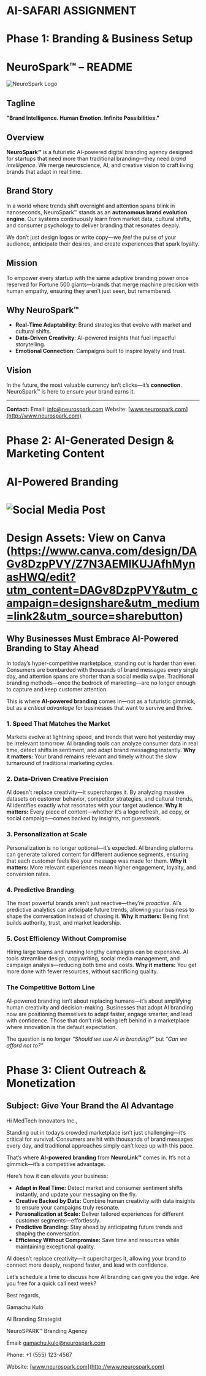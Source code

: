 # AI-SAFARI ASSIGNMENT

#  Phase 1: Branding & Business Setup

# NeuroSpark™ – README

![NeuroSpark Logo](assets/logo.png)


## Tagline

**"Brand Intelligence. Human Emotion. Infinite Possibilities."**

## Overview

**NeuroSpark™** is a futuristic AI-powered digital branding agency designed for startups that need more than traditional branding—they need *brand intelligence*. We merge neuroscience, AI, and creative vision to craft living brands that adapt in real time.

## Brand Story

In a world where trends shift overnight and attention spans blink in nanoseconds, NeuroSpark™ stands as an **autonomous brand evolution engine**. Our systems continuously learn from market data, cultural shifts, and consumer psychology to deliver branding that resonates deeply.

We don’t just design logos or write copy—we *feel* the pulse of your audience, anticipate their desires, and create experiences that spark loyalty.

## Mission

To empower every startup with the same adaptive branding power once reserved for Fortune 500 giants—brands that merge machine precision with human empathy, ensuring they aren’t just seen, but remembered.

## Why NeuroSpark™

* **Real-Time Adaptability**: Brand strategies that evolve with market and cultural shifts.
* **Data-Driven Creativity**: AI-powered insights that fuel impactful storytelling.
* **Emotional Connection**: Campaigns built to inspire loyalty and trust.

## Vision

In the future, the most valuable currency isn’t clicks—it’s **connection**. NeuroSpark™ is here to ensure your brand earns it.

---

**Contact:**
Email: [info@neurospark.com](mailto:info@neurospark.com)
Website: [www.neurospark.com](http://www.neurospark.com)

#  Phase 2: AI-Generated Design & Marketing Content

# AI-Powered Branding

#   ![Social Media Post](assets/design.png)


#  Design Assets: View on Canva (https://www.canva.com/design/DAGv8DzpPVY/Z7N3AEMIKUJAfhMynasHWQ/edit?utm_content=DAGv8DzpPVY&utm_campaign=designshare&utm_medium=link2&utm_source=sharebutton)

## Why Businesses Must Embrace AI-Powered Branding to Stay Ahead

In today’s hyper-competitive marketplace, standing out is harder than ever. Consumers are bombarded with thousands of brand messages every single day, and attention spans are shorter than a social media swipe. Traditional branding methods—once the bedrock of marketing—are no longer enough to capture and keep customer attention.

This is where **AI-powered branding** comes in—not as a futuristic gimmick, but as a *critical advantage* for businesses that want to survive and thrive.

### 1. Speed That Matches the Market

Markets evolve at lightning speed, and trends that were hot yesterday may be irrelevant tomorrow. AI branding tools can analyze consumer data in real time, detect shifts in sentiment, and adapt brand messaging instantly.
**Why it matters:** Your brand remains relevant and timely without the slow turnaround of traditional marketing cycles.

### 2. Data-Driven Creative Precision

AI doesn't replace creativity—it supercharges it. By analyzing massive datasets on customer behavior, competitor strategies, and cultural trends, AI identifies exactly what resonates with your target audience.
**Why it matters:** Every piece of content—whether it’s a logo refresh, ad copy, or social campaign—comes backed by insights, not guesswork.

### 3. Personalization at Scale

Personalization is no longer optional—it’s expected. AI branding platforms can generate tailored content for different audience segments, ensuring that each customer feels like your message was made for them.
**Why it matters:** More relevant experiences mean higher engagement, loyalty, and conversion rates.

### 4. Predictive Branding

The most powerful brands aren’t just reactive—they’re *proactive*. AI’s predictive analytics can anticipate future trends, allowing your business to shape the conversation instead of chasing it.
**Why it matters:** Being first builds authority, trust, and market leadership.

### 5. Cost Efficiency Without Compromise

Hiring large teams and running lengthy campaigns can be expensive. AI tools streamline design, copywriting, social media management, and campaign analysis—reducing both time and costs.
**Why it matters:** You get more done with fewer resources, without sacrificing quality.

### The Competitive Bottom Line

AI-powered branding isn’t about replacing humans—it’s about amplifying human creativity and decision-making. Businesses that adopt AI branding now are positioning themselves to adapt faster, engage smarter, and lead with confidence. Those that don’t risk being left behind in a marketplace where innovation is the default expectation.

The question is no longer *“Should we use AI in branding?”* but *“Can we afford not to?”*


#  Phase 3: Client Outreach & Monetization


##  Subject: Give Your Brand the AI Advantage

Hi MedTech Innovators Inc.,

Standing out in today’s crowded marketplace isn’t just challenging—it’s critical for survival. Consumers are hit with thousands of brand messages every day, and traditional approaches simply can’t keep up with this pace.

That’s where **AI-powered branding** from **NeuroLink™** comes in. It’s not a gimmick—it’s a competitive advantage.

Here’s how it can elevate your business:

* **Adapt in Real Time:** Detect market and consumer sentiment shifts instantly, and update your messaging on the fly.
* **Creative Backed by Data:** Combine human creativity with data insights to ensure your campaigns truly resonate.
* **Personalization at Scale:** Deliver tailored experiences for different customer segments—effortlessly.
* **Predictive Branding:** Stay ahead by anticipating future trends and shaping the conversation.
* **Efficiency Without Compromise:** Save time and resources while maintaining exceptional quality.

AI doesn’t replace creativity—it supercharges it, allowing your brand to connect more deeply, respond faster, and lead with confidence.

Let’s schedule a time to discuss how AI branding can give you the edge. Are you free for a quick call next week?

Best regards,

Gamachu Kulo

AI Branding Strategist

NeuroSPARK™ Branding Agency

Email: [gamachu.kulo@neurospark.com](mailto:gamachu.kulo@neurospark.com)

Phone: +1 (555) 123-4567

Website: [www.neurospark.com](http://www.neurospark.com)
